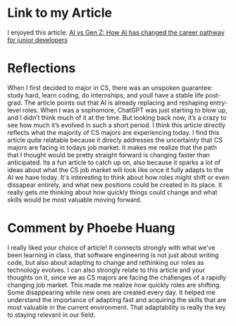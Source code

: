 # Link to my Article
I enjoyed this article: [AI vs Gen Z: How AI has changed the career pathway for junior developers](https://stackoverflow.blog/2025/09/10/ai-vs-gen-z/)


# Reflections
When I first decided to major in CS, there was an unspoken guarantee: study hard, learn coding, do internships, and youll have a stable life post-grad. The article points out that AI is already replacing and reshaping entry-level roles. When I was a sophomore, ChatGPT was just starting to blow up, and I didn’t think much of it at the time. But looking back now, it’s a crazy to see how much it’s evolved in such a short period. I think this article directly reflects what the majority of CS majors are experiencing today. I find this article quite relatable because it direcly addresses the uncertainty that CS majors are facing in todays job market. It makes me realize that the path that I thought would be pretty straight forward is changing faster than anticipated. Its a fun article to catch up on, also because it sparks a lot of ideas about what the CS job market will look like once it fully adapts to the AI we have today. It's interesting to think about how roles might shift or even dissapear entirely, and what new positions could be created in its place. It really gets me thinking about how quickly things could change and what skills would be most valuable moving forward.

# Comment by Phoebe Huang  
I really liked your choice of article! It connects strongly with what we’ve been learning in class, that software engineering is not just about writing code, but also about adapting to change and rethinking our roles as technology evolves. I can also strongly relate to this article and your thoughts on it, since we as CS majors are facing the challenges of a rapidly changing job market. This made me realize how quickly roles are shifting.  Some disappearing while new ones are created every day. It helped me understand the importance of adapting fast and acquiring the skills that are most valuable in the current environment. That adaptability is really the key to staying relevant in our field.  